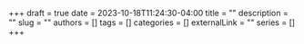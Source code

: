 +++ 
draft = true
date = 2023-10-18T11:24:30-04:00
title = ""
description = ""
slug = ""
authors = []
tags = []
categories = []
externalLink = ""
series = []
+++
